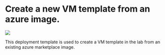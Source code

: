 # Create a new VM template from an azure image.

<a href="https://portal.azure.com/#create/Microsoft.Template/uri/https%3A%2F%2Fraw.githubusercontent.com%2Fazure%2Fazure-devtestlab%2Fmaster%2FRM%20Templates%2F201-dtl-create-vmtemplate-from-azure-image%2Fazuredeploy.json" target="_blank">
    <img src="http://azuredeploy.net/deploybutton.png"/>
</a>


This deployment template is used to create a VM template in the lab from an existing azure marketplace image.
